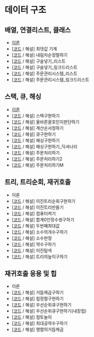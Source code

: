 # 데이터 구조 

## 배열, 연결리스트, 클래스 

- [이론](https://eda-ai-lab.tistory.com/190)
- [[코드](https://github.com/choco9966/Algorithm-Master/blob/master/elice/%EB%8D%B0%EC%9D%B4%ED%84%B0%20%EA%B5%AC%EC%A1%B0/%EB%B0%B0%EC%97%B4%2C%20%EC%97%B0%EA%B2%B0%EB%A6%AC%EC%8A%A4%ED%8A%B8%2C%20%ED%81%B4%EB%9E%98%EC%8A%A4/%EC%B5%9C%EB%8C%93%EA%B0%92%EA%B8%B0%EA%B3%84.py) / 해설] 최댓값 기계
- [[코드](https://github.com/choco9966/Algorithm-Master/blob/master/elice/%EB%8D%B0%EC%9D%B4%ED%84%B0%20%EA%B5%AC%EC%A1%B0/%EB%B0%B0%EC%97%B4%2C%20%EC%97%B0%EA%B2%B0%EB%A6%AC%EC%8A%A4%ED%8A%B8%2C%20%ED%81%B4%EB%9E%98%EC%8A%A4/%EB%82%B4%EB%A6%BC%EC%B0%A8%EC%88%9C%EC%A0%95%EB%A0%AC%ED%95%98%EA%B8%B0.py) / 해설] 내림차순정렬하기 
- [[코드](https://github.com/choco9966/Algorithm-Master/blob/master/elice/%EB%8D%B0%EC%9D%B4%ED%84%B0%20%EA%B5%AC%EC%A1%B0/%EB%B0%B0%EC%97%B4%2C%20%EC%97%B0%EA%B2%B0%EB%A6%AC%EC%8A%A4%ED%8A%B8%2C%20%ED%81%B4%EB%9E%98%EC%8A%A4/%EA%B5%AC%EC%8A%AC%EB%84%A3%EA%B8%B0_%EB%A6%AC%EC%8A%A4%ED%8A%B8.py) / 해설] 구슬넣기_리스트
- [[코드](https://github.com/choco9966/Algorithm-Master/blob/master/elice/%EB%8D%B0%EC%9D%B4%ED%84%B0%20%EA%B5%AC%EC%A1%B0/%EB%B0%B0%EC%97%B4%2C%20%EC%97%B0%EA%B2%B0%EB%A6%AC%EC%8A%A4%ED%8A%B8%2C%20%ED%81%B4%EB%9E%98%EC%8A%A4/%EA%B5%AC%EC%8A%AC%EB%84%A3%EA%B8%B0_%EB%A7%81%ED%81%AC%EB%93%9C%EB%A6%AC%EC%8A%A4%ED%8A%B8.py) / 해설] 구슬넣기_링크드리스트
- [[코드](https://github.com/choco9966/Algorithm-Master/blob/master/elice/%EB%8D%B0%EC%9D%B4%ED%84%B0%20%EA%B5%AC%EC%A1%B0/%EB%B0%B0%EC%97%B4%2C%20%EC%97%B0%EA%B2%B0%EB%A6%AC%EC%8A%A4%ED%8A%B8%2C%20%ED%81%B4%EB%9E%98%EC%8A%A4/%EC%A3%BC%EB%AC%B8%EA%B4%80%EB%A6%AC%EC%8B%9C%EC%8A%A4%ED%85%9C_%EB%A6%AC%EC%8A%A4%ED%8A%B8.py) / 해설] 주문관리시스템_리스트
- [[코드](https://github.com/choco9966/Algorithm-Master/blob/master/elice/%EB%8D%B0%EC%9D%B4%ED%84%B0%20%EA%B5%AC%EC%A1%B0/%EB%B0%B0%EC%97%B4%2C%20%EC%97%B0%EA%B2%B0%EB%A6%AC%EC%8A%A4%ED%8A%B8%2C%20%ED%81%B4%EB%9E%98%EC%8A%A4/%EC%A3%BC%EB%AC%B8%EA%B4%80%EB%A6%AC%EC%8B%9C%EC%8A%A4%ED%85%9C_%EB%A7%81%ED%81%AC%EB%93%9C%EB%A6%AC%EC%8A%A4%ED%8A%B8.py) / 해설] 주문관리시스템_링크드리스트

## 스택, 큐, 해싱

- [이론](https://eda-ai-lab.tistory.com/191)
- [[코드](https://github.com/choco9966/Algorithm-Master/blob/master/elice/%EB%8D%B0%EC%9D%B4%ED%84%B0%20%EA%B5%AC%EC%A1%B0/%EC%8A%A4%ED%83%9D%2C%20%ED%81%90%2C%20%ED%95%B4%EC%8B%B1/%EC%8A%A4%ED%83%9D%EA%B5%AC%ED%98%84%ED%95%98%EA%B8%B0.py) / 해설] 스택구현하기
- [[코드](https://github.com/choco9966/Algorithm-Master/blob/master/elice/%EB%8D%B0%EC%9D%B4%ED%84%B0%20%EA%B5%AC%EC%A1%B0/%EC%8A%A4%ED%83%9D%2C%20%ED%81%90%2C%20%ED%95%B4%EC%8B%B1/%EC%98%AC%EB%B0%94%EB%A5%B8%EA%B4%84%ED%98%B8%EC%9D%B8%EC%A7%80%ED%8C%90%EB%8B%A8%ED%95%98%EA%B8%B0.py) / 해설] 올바른괄호인지판단하기 
- [[코드](https://github.com/choco9966/Algorithm-Master/blob/master/elice/%EB%8D%B0%EC%9D%B4%ED%84%B0%20%EA%B5%AC%EC%A1%B0/%EC%8A%A4%ED%83%9D%2C%20%ED%81%90%2C%20%ED%95%B4%EC%8B%B1/%EA%B3%84%EC%82%B0%EC%88%9C%EC%84%9C%EC%A0%95%ED%95%98%EA%B8%B0.py) / 해설] 계산순서정하기
- [[코드](https://github.com/choco9966/Algorithm-Master/blob/master/elice/%EB%8D%B0%EC%9D%B4%ED%84%B0%20%EA%B5%AC%EC%A1%B0/%EC%8A%A4%ED%83%9D%2C%20%ED%81%90%2C%20%ED%95%B4%EC%8B%B1/%ED%81%90%EA%B5%AC%ED%98%84%ED%95%98%EA%B8%B0.py) / 해설] 큐구현하기
- [[코드](https://github.com/choco9966/Algorithm-Master/blob/master/elice/%EB%8D%B0%EC%9D%B4%ED%84%B0%20%EA%B5%AC%EC%A1%B0/%EC%8A%A4%ED%83%9D%2C%20%ED%81%90%2C%20%ED%95%B4%EC%8B%B1/%ED%95%B4%EC%8B%B1%EA%B5%AC%ED%98%84%ED%95%98%EA%B8%B0.py) / 해설] 해싱구현하기
- [[코드](https://github.com/choco9966/Algorithm-Master/blob/master/elice/%EB%8D%B0%EC%9D%B4%ED%84%B0%20%EA%B5%AC%EC%A1%B0/%EC%8A%A4%ED%83%9D%2C%20%ED%81%90%2C%20%ED%95%B4%EC%8B%B1/%ED%95%B4%EC%8B%B1%EA%B5%AC%ED%98%84%ED%95%98%EA%B8%B0_%EB%94%95%EC%85%94%EB%84%88%EB%A6%AC.py) / 해설] 해싱구현하기_딕셔너리
- [[코드](https://github.com/choco9966/Algorithm-Master/blob/master/elice/%EB%8D%B0%EC%9D%B4%ED%84%B0%20%EA%B5%AC%EC%A1%B0/%EC%8A%A4%ED%83%9D%2C%20%ED%81%90%2C%20%ED%95%B4%EC%8B%B1/%EC%A3%BC%EB%AC%B8%EC%B2%98%EB%A6%AC%ED%95%98%EA%B8%B0.py) / 해설] 주문처리하기 
- [[코드](https://github.com/choco9966/Algorithm-Master/blob/master/elice/%EB%8D%B0%EC%9D%B4%ED%84%B0%20%EA%B5%AC%EC%A1%B0/%EC%8A%A4%ED%83%9D%2C%20%ED%81%90%2C%20%ED%95%B4%EC%8B%B1/%EC%A3%BC%EB%AC%B8%EC%B2%98%EB%A6%AC%ED%95%98%EA%B8%B02.py) / 해설] 주문처리하기2
- [[코드](https://github.com/choco9966/Algorithm-Master/blob/master/elice/%EB%8D%B0%EC%9D%B4%ED%84%B0%20%EA%B5%AC%EC%A1%B0/%EC%8A%A4%ED%83%9D%2C%20%ED%81%90%2C%20%ED%95%B4%EC%8B%B1/%EC%A3%BC%EB%AC%B8%EC%B2%98%EB%A6%AC%ED%95%98%EA%B8%B0M.py) / 해설] 주문처리하기M

## 트리, 트리순회, 재귀호출 

- 이론 
- [[코드](https://github.com/choco9966/Algorithm-Master/blob/master/elice/%EB%8D%B0%EC%9D%B4%ED%84%B0%20%EA%B5%AC%EC%A1%B0/%ED%8A%B8%EB%A6%AC%2C%20%ED%8A%B8%EB%A6%AC%EC%88%9C%ED%9A%8C%2C%20%EC%9E%AC%EA%B7%80%ED%98%B8%EC%B6%9C/%EC%9D%B4%EC%A7%84%ED%8A%B8%EB%A6%AC%EC%88%9C%ED%9A%8C%EA%B5%AC%ED%98%84%ED%95%98%EA%B8%B0.py) / 해설] 이진트리순회구현하기
- [[코드](https://github.com/choco9966/Algorithm-Master/blob/master/elice/%EB%8D%B0%EC%9D%B4%ED%84%B0%20%EA%B5%AC%EC%A1%B0/%ED%8A%B8%EB%A6%AC%2C%20%ED%8A%B8%EB%A6%AC%EC%88%9C%ED%9A%8C%2C%20%EC%9E%AC%EA%B7%80%ED%98%B8%EC%B6%9C/%EC%9D%B4%EC%A7%84%ED%8A%B8%EB%A6%AC%EB%A7%8C%EB%93%A4%EA%B8%B0.py) / 해설] 이진트리만들기
- [[코드](https://github.com/choco9966/Algorithm-Master/blob/master/elice/%EB%8D%B0%EC%9D%B4%ED%84%B0%20%EA%B5%AC%EC%A1%B0/%ED%8A%B8%EB%A6%AC%2C%20%ED%8A%B8%EB%A6%AC%EC%88%9C%ED%9A%8C%2C%20%EC%9E%AC%EA%B7%80%ED%98%B8%EC%B6%9C/%EC%BB%B4%ED%93%A8%ED%84%B0%EC%BC%9C%EA%B8%B0.py) / 해설] 컴퓨터켜기
- [[코드](https://github.com/choco9966/Algorithm-Master/blob/master/elice/%EB%8D%B0%EC%9D%B4%ED%84%B0%20%EA%B5%AC%EC%A1%B0/%ED%8A%B8%EB%A6%AC%2C%20%ED%8A%B8%EB%A6%AC%EC%88%9C%ED%9A%8C%2C%20%EC%9E%AC%EA%B7%80%ED%98%B8%EC%B6%9C/%ED%95%A9%EA%B3%840%EC%9D%B8%EC%A0%95%EC%88%98%EC%8C%8D%EA%B5%AC%ED%95%98%EA%B8%B0.py) / 해설] 합계0인정수쌍구하기
- [[코드](https://github.com/choco9966/Algorithm-Master/blob/master/elice/%EB%8D%B0%EC%9D%B4%ED%84%B0%20%EA%B5%AC%EC%A1%B0/%ED%8A%B8%EB%A6%AC%2C%20%ED%8A%B8%EB%A6%AC%EC%88%9C%ED%9A%8C%2C%20%EC%9E%AC%EA%B7%80%ED%98%B8%EC%B6%9C/%EB%91%90%EB%B2%88%EC%A7%B8%EC%B5%9C%EB%8C%80%EA%B0%92.py) / 해설] 두번째최대값
- [[코드](https://github.com/choco9966/Algorithm-Master/blob/master/elice/%EB%8D%B0%EC%9D%B4%ED%84%B0%20%EA%B5%AC%EC%A1%B0/%ED%8A%B8%EB%A6%AC%2C%20%ED%8A%B8%EB%A6%AC%EC%88%9C%ED%9A%8C%2C%20%EC%9E%AC%EA%B7%80%ED%98%B8%EC%B6%9C/%EC%86%8C%EC%88%98%EC%9D%98%EA%B0%9C%EC%88%98%EA%B5%AC%ED%95%98%EA%B8%B0.py) / 해설] 소수의개수구하기
- [[코드](https://github.com/choco9966/Algorithm-Master/blob/master/elice/%EB%8D%B0%EC%9D%B4%ED%84%B0%20%EA%B5%AC%EC%A1%B0/%ED%8A%B8%EB%A6%AC%2C%20%ED%8A%B8%EB%A6%AC%EC%88%9C%ED%9A%8C%2C%20%EC%9E%AC%EA%B7%80%ED%98%B8%EC%B6%9C/%EC%86%8C%EC%88%98%ED%8C%90%EC%A0%95.py) / 해설] 소수판정
- [[코드](https://github.com/choco9966/Algorithm-Master/blob/master/elice/%EB%8D%B0%EC%9D%B4%ED%84%B0%20%EA%B5%AC%EC%A1%B0/%ED%8A%B8%EB%A6%AC%2C%20%ED%8A%B8%EB%A6%AC%EC%88%9C%ED%9A%8C%2C%20%EC%9E%AC%EA%B7%80%ED%98%B8%EC%B6%9C/%EC%95%BD%EC%88%98%EA%B5%AC%ED%95%98%EA%B8%B0.py) / 해설] 약수구하기
- [[코드](https://github.com/choco9966/Algorithm-Master/blob/master/elice/%EB%8D%B0%EC%9D%B4%ED%84%B0%20%EA%B5%AC%EC%A1%B0/%ED%8A%B8%EB%A6%AC%2C%20%ED%8A%B8%EB%A6%AC%EC%88%9C%ED%9A%8C%2C%20%EC%9E%AC%EA%B7%80%ED%98%B8%EC%B6%9C/%EC%9D%B4%EC%A7%84%ED%83%90%EC%83%89.py) / 해설] 이진탐색
- [[코드](https://github.com/choco9966/Algorithm-Master/blob/master/elice/%EB%8D%B0%EC%9D%B4%ED%84%B0%20%EA%B5%AC%EC%A1%B0/%ED%8A%B8%EB%A6%AC%2C%20%ED%8A%B8%EB%A6%AC%EC%88%9C%ED%9A%8C%2C%20%EC%9E%AC%EA%B7%80%ED%98%B8%EC%B6%9C/%ED%8A%B8%EB%A6%AC%EC%9D%98%EB%86%92%EC%9D%B4%EA%B5%AC%ED%95%98%EA%B8%B0.py) / 해설] 트리의높이구하기 

## 재귀호출 응용 및 힙 

- 이론 
- [[코드](https://github.com/choco9966/Algorithm-Master/blob/master/elice/%EB%8D%B0%EC%9D%B4%ED%84%B0%20%EA%B5%AC%EC%A1%B0/%EC%9E%AC%EA%B7%80%ED%98%B8%EC%B6%9C%20%EC%9D%91%EC%9A%A9%20%EB%B0%8F%20%ED%9E%99/%EA%B1%B0%EB%93%AD%EC%A0%9C%EA%B3%B1%EA%B5%AC%ED%95%98%EA%B8%B0.py) / 해설] 거듭제곱구하기
- [[코드](https://github.com/choco9966/Algorithm-Master/blob/master/elice/%EB%8D%B0%EC%9D%B4%ED%84%B0%20%EA%B5%AC%EC%A1%B0/%EC%9E%AC%EA%B7%80%ED%98%B8%EC%B6%9C%20%EC%9D%91%EC%9A%A9%20%EB%B0%8F%20%ED%9E%99/%ED%9E%99%EC%A0%95%EB%A0%AC%EA%B5%AC%ED%98%84%ED%95%98%EA%B8%B0.py) / 해설] 힙정렬구현하기
- [[코드](https://github.com/choco9966/Algorithm-Master/blob/master/elice/%EB%8D%B0%EC%9D%B4%ED%84%B0%20%EA%B5%AC%EC%A1%B0/%EC%9E%AC%EA%B7%80%ED%98%B8%EC%B6%9C%20%EC%9D%91%EC%9A%A9%20%EB%B0%8F%20%ED%9E%99/%EC%9A%B0%EC%84%A0%EC%88%9C%EC%9C%84%ED%81%90%EA%B5%AC%ED%98%84%ED%95%98%EA%B8%B0.py) / 해설] 우선순위큐구현하기
- [[코드](https://github.com/choco9966/Algorithm-Master/blob/master/elice/%EB%8D%B0%EC%9D%B4%ED%84%B0%20%EA%B5%AC%EC%A1%B0/%EC%9E%AC%EA%B7%80%ED%98%B8%EC%B6%9C%20%EC%9D%91%EC%9A%A9%20%EB%B0%8F%20%ED%9E%99/%EC%9A%B0%EC%84%A0%EC%88%9C%EC%9C%84%ED%81%90%EA%B5%AC%ED%98%84%ED%95%98%EA%B8%B0(%EB%82%B4%EC%9E%A5%ED%9E%99).py) / 해설] 우선순위큐구현하기(내장힙)
- [[코드](https://github.com/choco9966/Algorithm-Master/blob/master/elice/%EB%8D%B0%EC%9D%B4%ED%84%B0%20%EA%B5%AC%EC%A1%B0/%EC%9E%AC%EA%B7%80%ED%98%B8%EC%B6%9C%20%EC%9D%91%EC%9A%A9%20%EB%B0%8F%20%ED%9E%99/%EC%A0%90%ED%86%A0%EB%86%80%EC%9D%B4.py) / 해설] 점토놀이
- [[코드](https://github.com/choco9966/Algorithm-Master/blob/master/elice/%EB%8D%B0%EC%9D%B4%ED%84%B0%20%EA%B5%AC%EC%A1%B0/%EC%9E%AC%EA%B7%80%ED%98%B8%EC%B6%9C%20%EC%9D%91%EC%9A%A9%20%EB%B0%8F%20%ED%9E%99/%EC%B5%9C%EB%8C%80%EA%B3%B5%EC%95%BD%EC%88%98%EA%B5%AC%ED%95%98%EA%B8%B0.py) / 해설] 최대공약수구하기
- [[코드](https://github.com/choco9966/Algorithm-Master/blob/master/elice/%EB%8D%B0%EC%9D%B4%ED%84%B0%20%EA%B5%AC%EC%A1%B0/%EC%9E%AC%EA%B7%80%ED%98%B8%EC%B6%9C%20%EC%9D%91%EC%9A%A9%20%EB%B0%8F%20%ED%9E%99/%ED%96%89%EB%A0%AC%EC%9D%98%EA%B1%B0%EB%93%AD%EC%A0%9C%EA%B3%B1.py) / 해설] 행렬의거듭제곱